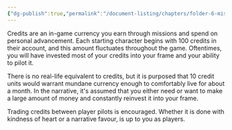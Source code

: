 ```yaml
---
{"dg-publish":true,"permalink":"/document-listing/chapters/folder-6-mission-gameplay/credits/"}
---
```


Credits are an in-game currency you earn through missions and spend on personal advancement. Each starting character begins with 100 credits in their account, and this amount fluctuates throughout the game. Oftentimes, you will have invested most of your credits into your frame and your ability to pilot it.

There is no real-life equivalent to credits, but it is purposed that 10 credit units would warrant mundane currency enough to comfortably live for about a month. In the narrative, it's assumed that you either need or want to make a large amount of money and constantly reinvest it into your frame.

Trading credits between player pilots is encouraged. Whether it is done with kindness of heart or a narrative favour, is up to you as players.